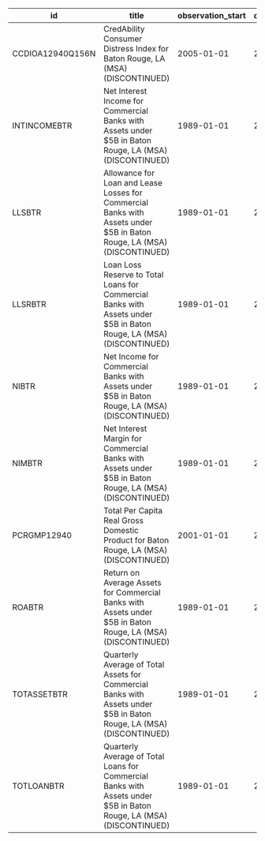 | id               | title                                                                                                                  | observation_start   | observation_end   |
|------------------|------------------------------------------------------------------------------------------------------------------------|---------------------|-------------------|
| CCDIOA12940Q156N | CredAbility Consumer Distress Index for Baton Rouge, LA (MSA) (DISCONTINUED)                                           | 2005-01-01          | 2013-01-01        |
| INTINCOMEBTR     | Net Interest Income for Commercial Banks with Assets under $5B in Baton Rouge, LA (MSA) (DISCONTINUED)                 | 1989-01-01          | 2020-07-01        |
| LLSBTR           | Allowance for Loan and Lease Losses for Commercial Banks with Assets under $5B in Baton Rouge, LA (MSA) (DISCONTINUED) | 1989-01-01          | 2020-07-01        |
| LLSRBTR          | Loan Loss Reserve to Total Loans for Commercial Banks with Assets under $5B in Baton Rouge, LA (MSA) (DISCONTINUED)    | 1989-01-01          | 2020-07-01        |
| NIBTR            | Net Income for Commercial Banks with Assets under $5B in Baton Rouge, LA (MSA) (DISCONTINUED)                          | 1989-01-01          | 2020-07-01        |
| NIMBTR           | Net Interest Margin for Commercial Banks with Assets under $5B in Baton Rouge, LA (MSA) (DISCONTINUED)                 | 1989-01-01          | 2020-07-01        |
| PCRGMP12940      | Total Per Capita Real Gross Domestic Product for Baton Rouge, LA (MSA) (DISCONTINUED)                                  | 2001-01-01          | 2017-01-01        |
| ROABTR           | Return on Average Assets for Commercial Banks with Assets under $5B in Baton Rouge, LA (MSA) (DISCONTINUED)            | 1989-01-01          | 2020-07-01        |
| TOTASSETBTR      | Quarterly Average of Total Assets for Commercial Banks with Assets under $5B in Baton Rouge, LA (MSA) (DISCONTINUED)   | 1989-01-01          | 2020-07-01        |
| TOTLOANBTR       | Quarterly Average of Total Loans for Commercial Banks with Assets under $5B in Baton Rouge, LA (MSA) (DISCONTINUED)    | 1989-01-01          | 2020-07-01        |